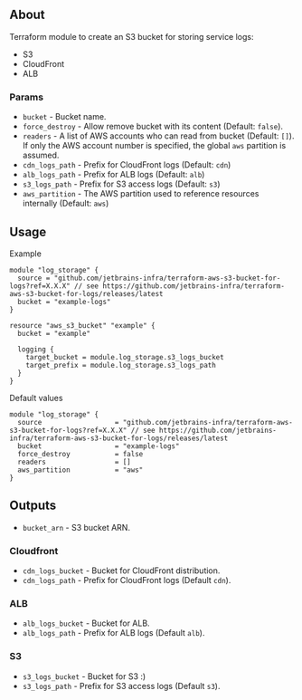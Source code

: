 ## About

Terraform module to create an S3 bucket for storing service logs:

* S3
* CloudFront
* ALB

### Params

* `bucket` - Bucket name.
* `force_destroy` - Allow remove bucket with its content (Default: `false`).
* `readers` - A list of AWS accounts who can read from bucket (Default: `[]`). If only the AWS account number is specified, the global `aws` partition is assumed.
* `cdn_logs_path` - Prefix for CloudFront logs (Default: `cdn`)
* `alb_logs_path` - Prefix for ALB logs (Default: `alb`)
* `s3_logs_path` - Prefix for S3 access logs (Default: `s3`)
* `aws_partition` - The AWS partition used to reference resources internally (Default: `aws`)

## Usage

Example
```hcl
module "log_storage" {
  source = "github.com/jetbrains-infra/terraform-aws-s3-bucket-for-logs?ref=X.X.X" // see https://github.com/jetbrains-infra/terraform-aws-s3-bucket-for-logs/releases/latest
  bucket = "example-logs"
}

resource "aws_s3_bucket" "example" {
  bucket = "example"

  logging {
    target_bucket = module.log_storage.s3_logs_bucket
    target_prefix = module.log_storage.s3_logs_path
  }
}
```

Default values 
```hcl
module "log_storage" {
  source                  = "github.com/jetbrains-infra/terraform-aws-s3-bucket-for-logs?ref=X.X.X" // see https://github.com/jetbrains-infra/terraform-aws-s3-bucket-for-logs/releases/latest
  bucket                  = "example-logs"
  force_destroy           = false
  readers                 = []
  aws_partition           = "aws"
}
```

## Outputs

* `bucket_arn` - S3 bucket ARN.

### Cloudfront

* `cdn_logs_bucket` - Bucket for CloudFront distribution.
* `cdn_logs_path` - Prefix for CloudFront logs (Default `cdn`).

### ALB

* `alb_logs_bucket` - Bucket for ALB.
* `alb_logs_path` - Prefix for ALB logs (Default `alb`).

### S3

* `s3_logs_bucket` - Bucket for S3 :) 
* `s3_logs_path` - Prefix for S3 access logs (Default `s3`).
